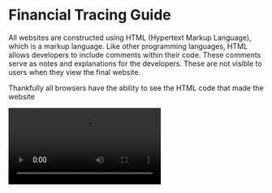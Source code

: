 #  Financial Tracing Guide

All websites are constructed using HTML (Hypertext Markup Language), which is a markup language. Like other programming languages, HTML allows developers to include comments within their code. These comments serve as notes and explanations for the developers. These are not visible to users when they view the final website.

Thankfully all browsers have the ability to see the HTML code that made the website

<video src="https://www.youtube.com/watch?v=csy5neBsItY" />

[Video](https://www.youtube.com/watch?v=csy5neBsItY)